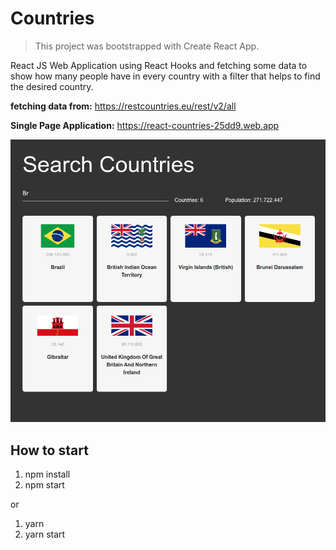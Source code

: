 # Countries

> This project was bootstrapped with Create React App.

React JS Web Application using React Hooks and fetching some data to show how many people have in every country with a filter that helps to find the desired country.

**fetching data from:** https://restcountries.eu/rest/v2/all

**Single Page Application:** https://react-countries-25dd9.web.app

![app react-countries](https://github.com/V-Coyote/react-countries/blob/master/public/react-countries.png?raw=true)

## How to start

1. npm install
2. npm start

or

1. yarn
2. yarn start
